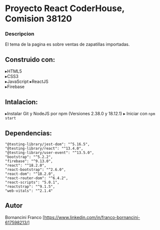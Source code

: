 # Proyecto React CoderHouse, Comision 38120
### Descripcion
El tema de la pagina es sobre ventas de zapatillas importadas.

## Construido con:
▸HTML5     
▸CSS3        
▸JavaScript
▸ReactJS    
▸Firebase 

## Intalacion:
 ▸Instalar Git y NodeJS por npm (Versiones 2.38.0 y 18.12.1)
 ▸ Iniciar con  `npm start`
## Dependencias:
    "@testing-library/jest-dom": "^5.16.5",
    "@testing-library/react": "^13.4.0",
    "@testing-library/user-event": "^13.5.0",
    "bootstrap": "^5.2.2",
    "firebase": "^9.13.0",
    "react": "^18.2.0",
    "react-bootstrap": "^2.6.0",
    "react-dom": "^18.2.0",
    "react-router-dom": "^6.4.2",
    "react-scripts": "5.0.1",
    "reactstrap": "^9.1.5",
    "web-vitals": "^2.1.4"

##  Autor
 Bornancini Franco [https://www.linkedin.com/in/franco-bornancini-617598213/]
